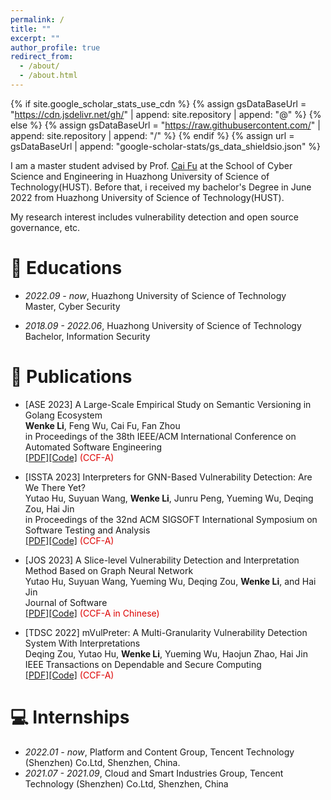 ```yaml
---
permalink: /
title: ""
excerpt: ""
author_profile: true
redirect_from: 
  - /about/
  - /about.html
---
```


{% if site.google_scholar_stats_use_cdn %}
{% assign gsDataBaseUrl = "https://cdn.jsdelivr.net/gh/" | append: site.repository | append: "@" %}
{% else %}
{% assign gsDataBaseUrl = "https://raw.githubusercontent.com/" | append: site.repository | append: "/" %}
{% endif %}
{% assign url = gsDataBaseUrl | append: "google-scholar-stats/gs_data_shieldsio.json" %}

<span class='anchor' id='about-me'></span>

I am a master student advised by Prof. [Cai Fu](https://faculty.hust.edu.cn/fucai/en/index.htm) at the School of Cyber Science and Engineering in Huazhong University of Science of Technology(HUST). Before that, i received my bachelor's Degree in June 2022 from Huazhong University of Science of Technology(HUST).

My research interest includes vulnerability detection and open source governance, etc.

# 📖 Educations

- *2022.09 - now*, Huazhong University of Science of Technology
<br>Master, Cyber Security

- *2018.09 - 2022.06*, Huazhong University of Science of Technology
<br>Bachelor, Information Security

# 📝 Publications 

- [ASE 2023] A Large-Scale Empirical Study on Semantic Versioning in Golang Ecosystem
<br>**Wenke Li**, Feng Wu, Cai Fu, Fan Zhou
<br>in Proceedings of the 38th IEEE/ACM International Conference on Automated Software Engineering
<br>[[PDF]](pdf/ASE_2023_GoSVI.pdf)[[Code]](https://github.com/liwenke1/GoSVI) <font color="#dd0000">(CCF-A)</font>

- [ISSTA 2023] Interpreters for GNN-Based Vulnerability Detection: Are We There Yet?
<br>Yutao Hu, Suyuan Wang, **Wenke Li**, Junru Peng, Yueming Wu, Deqing Zou, Hai Jin
<br>in Proceedings of the 32nd ACM SIGSOFT International Symposium on Software Testing and Analysis
<br>[[PDF]](pdf/ISSTA_2023_Study.pdf)[[Code]](https://github.com/vdgraph/vdigraph) <font color="#dd0000">(CCF-A)</font>

- [JOS 2023] A Slice-level Vulnerability Detection and Interpretation Method Based on Graph Neural Network
<br>Yutao Hu, Suyuan Wang, Yueming Wu, Deqing Zou, **Wenke Li**, and Hai Jin
<br>Journal of Software
<br>[[PDF]](pdf/JOS_2023_Vuldetexp.pdf)[[Code]](https://github.com/Stwsyburg/Vuldetexp) <font color="#dd0000">(CCF-A in Chinese)</font>

- [TDSC 2022] mVulPreter: A Multi-Granularity Vulnerability Detection System With Interpretations
<br>Deqing Zou, Yutao Hu, **Wenke Li**, Yueming Wu, Haojun Zhao, Hai Jin
<br>IEEE Transactions on Dependable and Secure Computing
<br>[[PDF]](pdf/TDSC_2022_mVulPreter.pdf)[[Code]](https://github.com/tao7777/mVulPreter) <font color="#dd0000">(CCF-A)</font>

# 💻 Internships
- *2022.01 - now*, Platform and Content Group, Tencent Technology (Shenzhen) Co.Ltd, Shenzhen, China.
- *2021.07 - 2021.09*, Cloud and Smart Industries Group, Tencent Technology (Shenzhen) Co.Ltd, Shenzhen, China